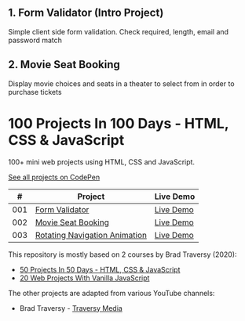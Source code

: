 ## 1. Form Validator (Intro Project)

Simple client side form validation. Check required, length, email and password match

## 2. Movie Seat Booking

Display movie choices and seats in a theater to select from in order to purchase tickets




# 100 Projects In 100 Days - HTML, CSS & JavaScript

100+ mini web projects using HTML, CSS and JavaScript.

[See all projects on CodePen](https://codepen.io/collection/DKLgmm?grid_type=grid&sort_by=item_created_at)

|  #  | Project                                                                | Live Demo                                                |
| :-: | ---------------------------------------------------------------------- | -------------------------------------------------------- |
| 001 | [Form Validator ](001-expanding%20cards)                               | [Live Demo](https://codepen.io/solygambas/full/qBaMWjE)  |
| 002 | [Movie Seat Booking](002-progress%20steps)                             | [Live Demo](https://codepen.io/solygambas/full/VwKGzzg)  |
| 003 | [Rotating Navigation Animation](003-rotating%20navigation)             | [Live Demo](https://codepen.io/solygambas/full/jOMvZqY)  |

This repository is mostly based on 2 courses by Brad Traversy (2020):

- [50 Projects In 50 Days - HTML, CSS & JavaScript](https://www.udemy.com/course/50-projects-50-days/)
- [20 Web Projects With Vanilla JavaScript](https://www.udemy.com/course/web-projects-with-vanilla-javascript/)

The other projects are adapted from various YouTube channels:

- Brad Traversy - [Traversy Media](https://www.youtube.com/channel/UC29ju8bIPH5as8OGnQzwJyA)
